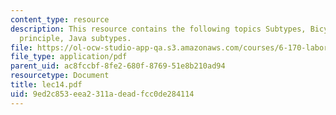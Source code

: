 ```yaml
---
content_type: resource
description: This resource contains the following topics Subtypes, Bicycles, Substitution
  principle, Java subtypes.
file: https://ol-ocw-studio-app-qa.s3.amazonaws.com/courses/6-170-laboratory-in-software-engineering-fall-2005/9ed2c853eea2311adeadfcc0de284114_lec14.pdf
file_type: application/pdf
parent_uid: ac8fccbf-8fe2-680f-8769-51e8b210ad94
resourcetype: Document
title: lec14.pdf
uid: 9ed2c853-eea2-311a-dead-fcc0de284114
---
```


